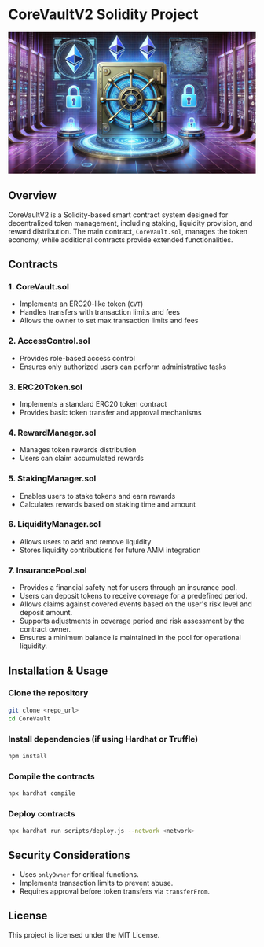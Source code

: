 # CoreVaultV2 Solidity Project

![CoreVault Banner](./assets/banner.png)

## Overview
CoreVaultV2 is a Solidity-based smart contract system designed for decentralized token management, including staking, liquidity provision, and reward distribution. The main contract, `CoreVault.sol`, manages the token economy, while additional contracts provide extended functionalities.

## Contracts
### 1. **CoreVault.sol**
   - Implements an ERC20-like token (`CVT`)
   - Handles transfers with transaction limits and fees
   - Allows the owner to set max transaction limits and fees

### 2. **AccessControl.sol**
   - Provides role-based access control
   - Ensures only authorized users can perform administrative tasks

### 3. **ERC20Token.sol**
   - Implements a standard ERC20 token contract
   - Provides basic token transfer and approval mechanisms

### 4. **RewardManager.sol**
   - Manages token rewards distribution
   - Users can claim accumulated rewards

### 5. **StakingManager.sol**
   - Enables users to stake tokens and earn rewards
   - Calculates rewards based on staking time and amount

### 6. **LiquidityManager.sol**
   - Allows users to add and remove liquidity
   - Stores liquidity contributions for future AMM integration

### 7. **InsurancePool.sol**
   - Provides a financial safety net for users through an insurance pool.
   - Users can deposit tokens to receive coverage for a predefined period.
   - Allows claims against covered events based on the user's risk level and deposit amount.
   - Supports adjustments in coverage period and risk assessment by the contract owner.
   - Ensures a minimum balance is maintained in the pool for operational liquidity.


## Installation & Usage
### Clone the repository
```sh
git clone <repo_url>
cd CoreVault
```

### Install dependencies (if using Hardhat or Truffle)
```sh
npm install
```

### Compile the contracts
```sh
npx hardhat compile
```

### Deploy contracts
```sh
npx hardhat run scripts/deploy.js --network <network>
```

## Security Considerations
- Uses `onlyOwner` for critical functions.
- Implements transaction limits to prevent abuse.
- Requires approval before token transfers via `transferFrom`.

## License
This project is licensed under the MIT License.

